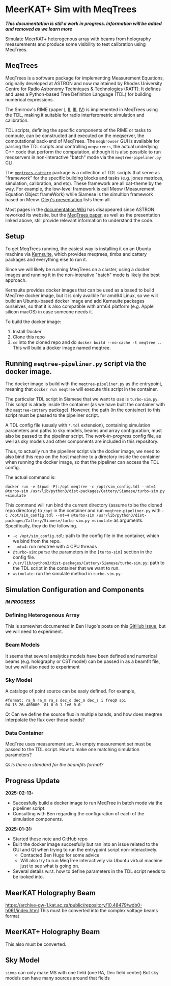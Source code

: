 # MeerKAT+ Sim with MeqTrees

**_This documentation is still a work in progress. Information will be added and removed as we learn more_**

Simulate MeerKAT+ heterogenous array with beams from holography measurements and produce some visibility to test calibration using MeqTrees.

## MeqTrees

MeqTrees is a software package for implementing Measurement Equations, originally developed at ASTRON and now maintained by Rhodes University Centre for Radio Astronomy Techniques & Technologies (RATT).
It defines and uses a Python-based Tree Definition Language (TDL) for building numerical expressions. 

The Smirnov's RIME (paper [I](http://www.aanda.org/articles/aa/full_html/2011/03/aa16082-10/aa16082-10.html), [II](http://www.aanda.org/articles/aa/full_html/2011/03/aa16434-11/aa16434-11.html), [III](http://www.aanda.org/articles/aa/full_html/2011/03/aa16435-11/aa16435-11.html), [IV](http://www.aanda.org/articles/aa/full_html/2011/07/aa16764-11/aa16764-11.html)) is implemented in MeqTrees using the TDL, making it suitable for radio interferometric simulation and calibration. 

TDL scripts, defining the specific components of the RIME or tasks to compute, can be constructed and executed on the meqserver, the computational back-end of MeqTrees.
The `meqbrowser` GUI is available for parsing the TDL scripts and controlling `meqservers`, the actual underlying C++ code that perform the computation, although it is also possible to run meqservers in non-interactive "batch" mode via the `meqtree-pipeliner.py` CLI.

The [`meqtrees-cattery`](https://github.com/ratt-ru/meqtrees-cattery/tree/master) package is a collection of TDL scripts that serve as "framework" for the specific building blocks and tasks (e.g. jones matrices, simulation, calibration, and etc). These framework are all cat-theme by the way. For example, the low-level framework is call Meow (Measurement Equation Object frameWork) while Siamese is the simultion framework based on Meow. [Oleg's presentation](https://raw.githubusercontent.com/wiki/ratt-ru/meqtrees/meqtrees-me.pdf) lists them all. 

Most pages in the [documentation Wiki](https://github.com/ratt-ru/meqtrees/wiki) has disappeared since ASTRON reworked its website, but the [MeqTrees paper](https://www.aanda.org/index.php?option=com_article&access=doi&doi=10.1051/0004-6361/201015013&Itemid=129), as well as the presentation linked above, still provide relevant information to understand the code.

## Setup

To get MeqTrees running, the easiest way is installing it on an Ubuntu machine via [Kernsuite](https://kernsuite.info/), which provides meqtrees, timba and cattery packages and everything else to run it.

Since we will likely be running MeqTrees on a cluster, using a docker images and running it in the non-interative "batch" mode is likely the best approach.

Kernsuite provides docker images that can be used as a based to build MeqTree docker image, but it is only availble for amd64 Linux, so we will build an Ubuntu-based docker image and add Kernsuite packages ourselves, so that it is also compatible with arm64 platform (e.g. Apple silicon macOS) in case someone needs it.

To build the docker image:
1. Install Docker
2. Clone this repo
2. `cd` into the cloned repo and do `docker build --no-cache -t meqtree .`. This will build a docker image named meqtree. 

## Running `meqtree-pipeliner.py` script via the docker image.

The docker image is build with the `meqtree-pipeliner.py` as the entrypoint, meaning that `docker run meqtree` will execute this script in the container.

The particular TDL script in Siamese that we want to use is `turbo-sim.py`. This script is alrady inside the container (as we have built the container with the `meqtree-cattery` package). However, the path (in the container) to this script must be passed to the pipeliner script.

A TDL config file (usualy with `*.tdl` extension), containing simulation parameters and paths to sky models, beams and array configuration, must also be passed to the pipeliner script. The _work-in-progress_ config file, as well as sky models and other components are included in this repository.

Thus, to actually run the pipeliner script via the docker image, we need to also bind this repo on the host machine to a directory inside the container when running the docker image, so that the pipeliner can access the TDL config.

The actual command is:

```docker run -v $(pwd -P):/opt meqtree -c /opt/sim_config.tdl --mt=4 @turbo-sim /usr/lib/python3/dist-packages/Cattery/Siamese/turbo-sim.py =simulate```

This command will run bind the current directory (assume to be the cloned repo directory) to `/opt` in the container and run `meqtree-pipeliner.py` with `-c /opt/sim_config.tdl --mt=4 @turbo-sim /usr/lib/python3/dist-packages/Cattery/Siamese/turbo-sim.py =simulate` as arguments. Specifically, they do the following.
* `-c /opt/sim_config.tdl`:  path to the config file in the container, which we bind from the repo.
* `--mt=4`: run meqtree with 4 CPU threads
* `@turbo-sim`: parse the parameters in the `[turbo-sim]` section in the config file.
* `/usr/lib/python3/dist-packages/Cattery/Siamese/turbo-sim.py`: path to the TDL script in the container that we want to run.
* `=simulate`: run the simulate method in `turbo-sim.py`.

## Simulation Configuration and Components
**_IN PROGRESS_**

### Defining Heterogenous Array

This is somewhat documented in Ben Hugo's posts on this [GitHub issue](https://github.com/ratt-ru/meqtrees-cattery/pull/115), but we will need to experiment.

### Beam Models

It seems that several analytics models have been defined and numerical beams (e.g. holography or CST model) can be passed in as a beamfit file, but we will also need to experiment

### Sky Model

A cataloge of point source can be easiy defined. For example,

```
#format: ra_h ra_m ra_s dec_d dec_m dec_s i freq0 spi
04 13 26.400000 -81 0 0 1 1e6 0.0
```

Q: Can we define the source flux in multiple bands, and how does meqtree interpolate the flux over those bands?

### Data Container

MeqTree uses measurement set. An empty measurement set must be passed to the TDL script. How to make one matching simulation parameters?

Q: _Is there a standard for the beamfits format?_

## Progress Update

**2025-02-13:**
* Succesfully build a docker image to run MeqTree in batch mode via the pipeliner script.
* Consulting with Ben regarding the configuration of each of the simulation components.

**2025-01-31:**
* Started these note and GitHub repo
* Built the docker image succesfully but ran into an issue related to the GUI and Qt when trying to run the entrypoint script non-interactively.
  * Contacted Ben Hugo for some advice
  * Will also try to run MeqTree interactively via Ubuntu virtual machine just to see what is going on.
* Several details w.r.t. how to define parameters in the TDL script needs to be looked into.

## MeerKAT Holography Beam
https://archive-gw-1.kat.ac.za/public/repository/10.48479/wdb0-h061/index.html
This must be converted into the complex voltage beams format

## MeerKAT+ Holography Beam
This also must be converted.

## Sky Model
`simms` can only make MS with one field (one RA, Dec field center)
But sky models can have many sources around that fields